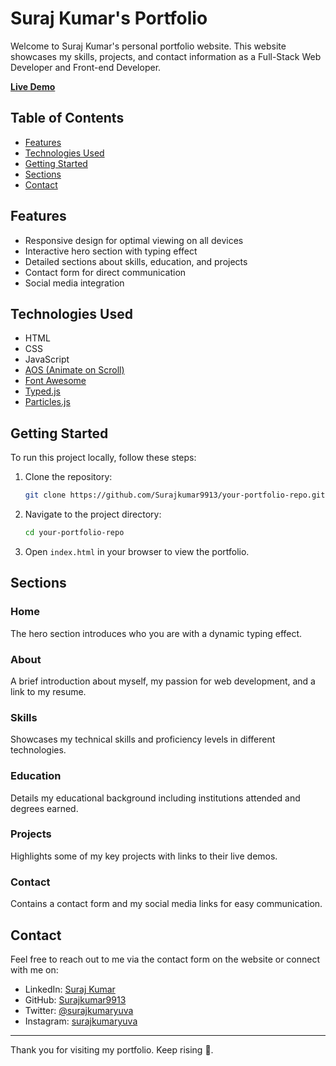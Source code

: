 # Suraj Kumar's Portfolio

Welcome to Suraj Kumar's personal portfolio website. This website showcases my skills, projects, and contact information as a Full-Stack Web Developer and Front-end Developer.

**[Live Demo](https://surajprofessionalportfolio.netlify.app/)**

## Table of Contents

- [Features](#features)
- [Technologies Used](#technologies-used)
- [Getting Started](#getting-started)
- [Sections](#sections)
- [Contact](#contact)


## Features

- Responsive design for optimal viewing on all devices
- Interactive hero section with typing effect
- Detailed sections about skills, education, and projects
- Contact form for direct communication
- Social media integration

## Technologies Used

- HTML
- CSS
- JavaScript
- [AOS (Animate on Scroll)](https://michalsnik.github.io/aos/)
- [Font Awesome](https://fontawesome.com/)
- [Typed.js](https://github.com/mattboldt/typed.js/)
- [Particles.js](https://github.com/VincentGarreau/particles.js)

## Getting Started

To run this project locally, follow these steps:

1. Clone the repository:
    ```sh
    git clone https://github.com/Surajkumar9913/your-portfolio-repo.git
    ```
2. Navigate to the project directory:
    ```sh
    cd your-portfolio-repo
    ```
3. Open `index.html` in your browser to view the portfolio.

## Sections

### Home
The hero section introduces who you are with a dynamic typing effect.

### About
A brief introduction about myself, my passion for web development, and a link to my resume.

### Skills
Showcases my technical skills and proficiency levels in different technologies.

### Education
Details my educational background including institutions attended and degrees earned.

### Projects
Highlights some of my key projects with links to their live demos.

### Contact
Contains a contact form and my social media links for easy communication.

## Contact

Feel free to reach out to me via the contact form on the website or connect with me on:

- LinkedIn: [Suraj Kumar](https://www.linkedin.com/in/suraj-kumar2000/)
- GitHub: [Surajkumar9913](https://github.com/Surajkumar9913/)
- Twitter: [@surajkumaryuva](https://x.com/surajkumaryuva/)
- Instagram: [surajkumaryuva](https://www.instagram.com/surajkumaryuva/)


---

Thank you for visiting my portfolio. Keep rising 🚀.
